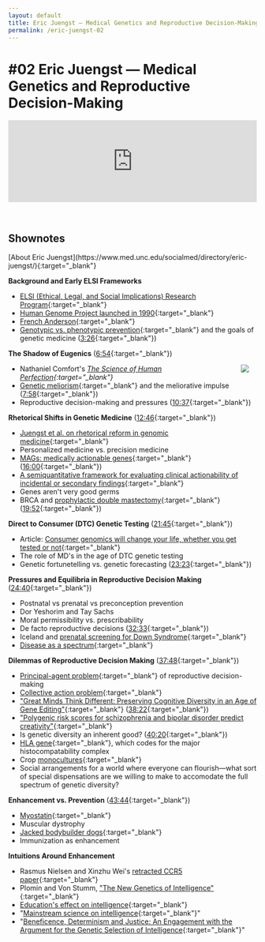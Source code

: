 ```yaml
---
layout: default
title: Eric Juengst — Medical Genetics and Reproductive Decision-Making
permalink: /eric-juengst-02
--- 
```

<h1>#02 Eric Juengst — Medical Genetics and Reproductive Decision-Making</h1>

<iframe width="100%" height="166" scrolling="no" frameborder="no" allow="autoplay" src="https://w.soundcloud.com/player/?url=https%3A//api.soundcloud.com/tracks/736444390&color=%236b4fc5&auto_play=false&hide_related=false&show_comments=true&show_user=true&show_reposts=false&show_teaser=true"></iframe>

&nbsp;

<h2> Shownotes </h2>
[About Eric Juengst](https://www.med.unc.edu/socialmed/directory/eric-juengst/){:target="_blank"}

**Background and Early ELSI Frameworks**
* [ELSI (Ethical, Legal, and Social Implications) Research Program](https://www.genome.gov/Funded-Programs-Projects/ELSI-Research-Program-ethical-legal-social-implications){:target="_blank"}
* [Human Genome Project launched in 1990](https://www.genome.gov/25520329/online-education-kit-1990-launch-of-the-human-genome-project){:target="_blank"}
* [French Anderson](https://en.wikipedia.org/wiki/William_French_Anderson){:target="_blank"}
* [Genotypic vs. phenotypic prevention](https://www.ncbi.nlm.nih.gov/pubmed/8664384){:target="_blank"} and the goals of genetic medicine ([3:26](https://soundcloud.com/user-50307279/medical-genetics-and-reproductive-decision-making-eric-juengst#t=3:26){:target="_blank"})


**The Shadow of Eugenics** ([6:54](https://soundcloud.com/user-50307279/medical-genetics-and-reproductive-decision-making-eric-juengst#t=6:54){:target="_blank"})

<div style="float: right; margin: 0px 15px"><a target="_blank"  href="https://www.amazon.com/gp/product/B009B5ST5S/ref=as_li_tl?ie=UTF8&camp=1789&creative=9325&creativeASIN=B009B5ST5S&linkCode=as2&tag=adamgreen0a-20&linkId=d17474a8df3da35d260f3dc08a741283"><img border="0" src="//ws-na.amazon-adsystem.com/widgets/q?_encoding=UTF8&MarketPlace=US&ASIN=B009B5ST5S&ServiceVersion=20070822&ID=AsinImage&WS=1&Format=_SL160_&tag=adamgreen0a-20" ></a><img src="//ir-na.amazon-adsystem.com/e/ir?t=adamgreen0a-20&l=am2&o=1&a=B009B5ST5S" width="1" height="1"  alt="" style="border:none !important; !important;"/></div>

* Nathaniel Comfort's *[The Science of Human Perfection](link){:target="_blank"}*
* [Genetic meliorism](https://journalofethics.ama-assn.org/article/why-does-shift-personalized-medicine-precision-health-and-wellness-genomics-matter/2018-09){:target="_blank"} and the meliorative impulse ([7:58](https://soundcloud.com/user-50307279/medical-genetics-and-reproductive-decision-making-eric-juengst#t=7:58){:target="_blank"}) 
* Reproductive decision-making and pressures ([10:37](https://soundcloud.com/user-50307279/medical-genetics-and-reproductive-decision-making-eric-juengst#t=10:37){:target="_blank"})


**Rhetorical Shifts in Genetic Medicine** ([12:46](https://soundcloud.com/user-50307279/medical-genetics-and-reproductive-decision-making-eric-juengst#t=12:46){:target="_blank"})
* [Juengst et al. on rhetorical reform in genomic medicine](https://www.ncbi.nlm.nih.gov/pmc/articles/PMC5153661/){:target="_blank"}
* Personalized medicine vs. precision medicine
* [MAGs: medically actionable genes](https://www.ncbi.nlm.nih.gov/clinvar/docs/acmg/){:target="_blank"} ([16:00](https://soundcloud.com/user-50307279/medical-genetics-and-reproductive-decision-making-eric-juengst#t=16:00){:target="_blank"})
* [A semiquantitative framework for evaluating clinical actionability of incidental or secondary findings](https://www.ncbi.nlm.nih.gov/pmc/articles/PMC4752935/){:target="_blank"}
* Genes aren't very good germs
* BRCA and [prophylactic double mastectomy](https://www.mayoclinic.org/tests-procedures/mastectomy/in-depth/prophylactic-mastectomy/art-20047221){:target="_blank"} ([19:52](https://soundcloud.com/user-50307279/medical-genetics-and-reproductive-decision-making-eric-juengst#t=19:52){:target="_blank"})

**Direct to Consumer (DTC) Genetic Testing** ([21:45](https://soundcloud.com/user-50307279/medical-genetics-and-reproductive-decision-making-eric-juengst#t=21:45){:target="_blank"})

* Article: [Consumer genomics will change your life, whether you get tested or not](https://genomebiology.biomedcentral.com/articles/10.1186/s13059-018-1506-1){:target="_blank"}
* The role of MD's in the age of DTC genetic testing
* Genetic fortunetelling vs. genetic forecasting ([23:23](https://soundcloud.com/user-50307279/medical-genetics-and-reproductive-decision-making-eric-juengst#t=23:23){:target="_blank"})

**Pressures and Equilibria in Reproductive Decision Making** ([24:40](https://soundcloud.com/user-50307279/medical-genetics-and-reproductive-decision-making-eric-juengst#t=24:40){:target="_blank"})
* Postnatal vs prenatal vs preconception prevention
* Dor Yeshorim and Tay Sachs
* Moral permissibility vs. prescribability
* De facto reproductive decisions ([32:33](https://soundcloud.com/user-50307279/medical-genetics-and-reproductive-decision-making-eric-juengst#t=32:33){:target="_blank"})
* Iceland and [prenatal screening for Down Syndrome](https://icelandmag.is/article/fact-check-no-iceland-not-systematically-eradicating-down-syndrome){:target="_blank"}
* [Disease as a spectrum](https://en.wikipedia.org/wiki/Spectrum_disorder){:target="_blank"} 

**Dilemmas of Reproductive Decision Making** ([37:48](https://soundcloud.com/user-50307279/medical-genetics-and-reproductive-decision-making-eric-juengst#t=37:48){:target="_blank"})
* [Principal-agent problem](https://en.wikipedia.org/wiki/Principal%E2%80%93agent_problem){:target="_blank"} of reproductive decision-making
* [Collective action problem](https://en.wikipedia.org/wiki/Collective_action_problem){:target="_blank"}
* ["Great Minds Think Different: Preserving Cognitive Diversity in an Age of Gene Editing"](https://philpapers.org/go.pl?id=ANOGMT&proxyId=&u=https%3A%2F%2Fphilpapers.org%2Farchive%2FANOGMT.pdf){:target="_blank"} ([38:22](https://soundcloud.com/user-50307279/medical-genetics-and-reproductive-decision-making-eric-juengst#t=38:22){:target="_blank"})
* ["Polygenic risk scores for schizophrenia and bipolar disorder predict creativity"](https://www.nature.com/articles/nn.4040?proof=true){:target="_blank"}
* Is genetic diversity an inherent good? ([40:20](https://soundcloud.com/user-50307279/medical-genetics-and-reproductive-decision-making-eric-juengst#t=40:20){:target="_blank"}) 
* [HLA gene](https://en.wikipedia.org/wiki/Human_leukocyte_antigen){:target="_blank"}, which codes for the major histocompatability complex
* Crop [monocultures](https://en.wikipedia.org/wiki/Monoculture){:target="_blank"}
* Social arrangements for a world where everyone can flourish—what sort of special dispensations are we willing to make to accomodate the full spectrum of genetic diversity?


**Enhancement vs. Prevention** ([43:44](https://soundcloud.com/user-50307279/medical-genetics-and-reproductive-decision-making-eric-juengst#t=43:44){:target="_blank"})
* [Myostatin](https://en.wikipedia.org/wiki/Myostatin){:target="_blank"}
* Muscular dystrophy 
* [Jacked bodybuilder dogs](https://www.google.com/search?rlz=1C1CHBF_enUS851US851&biw=958&bih=999&tbm=isch&sxsrf=ACYBGNQhCKBeROEmfYSGAiXV2kPlg0sufA%3A1577851359083&sa=1&ei=3xkMXrOTBMPXtAbdq6uQAQ&q=myostatin+dog&oq=myostatin+dog&gs_l=img.3..0l2j0i7i30l6j0i5i30j0i8i30.3812.3812..4074...0.0..0.105.286.2j1......0....1..gws-wiz-img.......35i39.zaN5FVFHiu4&ved=0ahUKEwjz_o-uwuHmAhXDK80KHd3VChIQ4dUDCAc&uact=5){:target="_blank"}
* Immunization as enhancement

**Intuitions Around Enhancement**
* Rasmus Nielsen and Xinzhu Wei's [retracted CCR5 paper](https://www.nature.com/articles/s41591-019-0637-6){:target="_blank"}
* Plomin and Von Stumm, ["The New Genetics of Intelligence"](http://www.nature.com/doifinder/10.1038/nrg.2017.104){:target="_blank"}
* [Education's effect on intelligence](http://doi.apa.org/getdoi.cfm?doi=10.1037/a0038981){:target="_blank"}
* "[Mainstream science on intelligence](http://linkinghub.elsevier.com/retrieve/pii/S0160289697900118){:target="_blank"}" 
* "[Beneficence, Determinism and Justice: An Engagement with the Argument for the Genetic Selection of Intelligence](http://doi.wiley.com/10.1111/j.1467-8519.2005.00422.x){:target="_blank"}"
